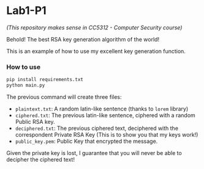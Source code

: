 # Lab1-P1

_(This repository makes sense in CC5312 - Computer Security course)_

Behold! The best RSA key generation algorithm of the world!

This is an example of how to use my excellent key generation function.

### How to use

```bash
pip install requirements.txt
python main.py
```

The previous command will create three files:
* `plaintext.txt`: A random latin-like sentence (thanks to `lorem` library)
* `ciphered.txt`: The previous latin-like sentence, ciphered with a random Public RSA key.
* `deciphered.txt`:  The previous ciphered text, deciphered with the correspondent Private RSA Key (This is to show you that my keys work!)
* `public_key.pem`: Public Key that encrypted the message.

Given the private key is lost, I guarantee that you will never be able to decipher the ciphered text!
